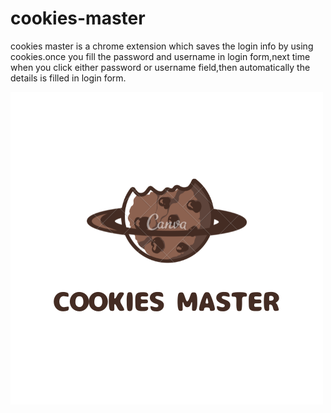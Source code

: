 # cookies-master

cookies master is a chrome extension which saves the login info by using cookies.once you fill the password and username in login form,next time when you click either password or username field,then automatically the details is filled in login form.

<img src="cookies master.png">
